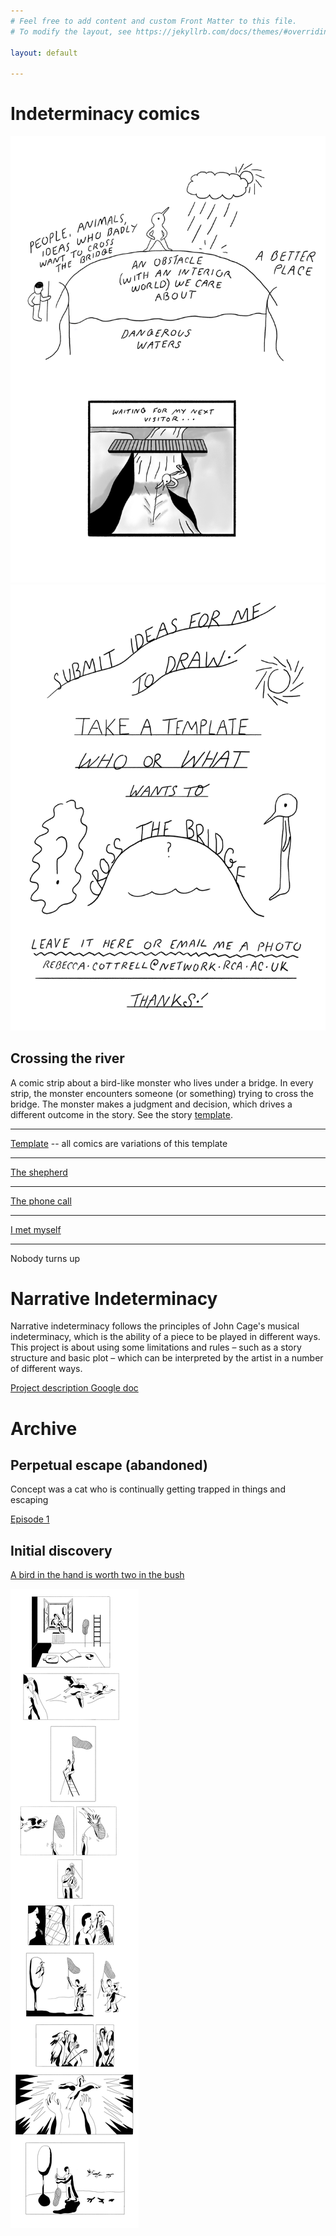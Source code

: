 ```yaml
---
# Feel free to add content and custom Front Matter to this file.
# To modify the layout, see https://jekyllrb.com/docs/themes/#overriding-theme-defaults

layout: default

---
```


# Indeterminacy comics

![](images/map.png)
![](images/participation_poster.png)


## Crossing the river
A comic strip about a bird-like monster who lives under a bridge. In every strip, the monster encounters someone (or something) trying to cross the bridge. The monster makes a judgment and decision, which drives a different outcome in the story. See the story [template](template).

----

[Template](template) -- all comics are variations of this template

----

[The shepherd](the-shepherd)


----

[The phone call](the-phone-call)

----

[I met myself](i-met-myself)

----

Nobody turns up



# Narrative Indeterminacy

Narrative indeterminacy follows the principles of John Cage's musical indeterminacy, which is the ability of a piece to be played in different ways. This project is about using some limitations and rules – such as a story structure and basic plot – which can be interpreted by the artist in a number of different ways.

[Project description Google doc](https://docs.google.com/document/d/1F_pO2zXES8sr1yZO6I4OCdfLwCTKojcXYd6PZFX5h3A/edit?usp=sharing)



# Archive

## Perpetual escape  (abandoned)

Concept was a cat who is continually getting trapped in things and escaping

[Episode 1](episode-1)

## Initial discovery

[A bird in the hand is worth two in the bush](sayings)

![](images/working/saying_1.png)  
